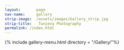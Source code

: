 ```yaml
---
layout:       page
nav-name:     gallery
strip-image:  /assets/images/Gallery_strip.jpg
strip-title:   Tunieva Photography
permalink: /index.html
---
```

{% include gallery-menu.html directory = "/Gallery/"%}
